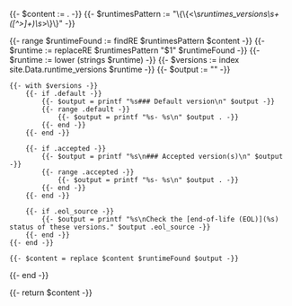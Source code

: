 {{- $content := . -}}
{{- $runtimesPattern := "\\{\\{<\\s*runtimes_versions\\s+([^>]+)\\s*>\\}\\}" -}}

{{- range $runtimeFound := findRE $runtimesPattern $content -}}
    {{- $runtime := replaceRE $runtimesPattern "$1" $runtimeFound -}}
    {{- $runtime := lower (strings $runtime) -}}
    {{- $versions := index site.Data.runtime_versions $runtime -}}
    {{- $output := "" -}}

    {{- with $versions -}}
        {{- if .default -}}
            {{- $output = printf "%s### Default version\n" $output -}}
            {{- range .default -}}
                {{- $output = printf "%s- %s\n" $output . -}}
            {{- end -}}
        {{- end -}}

        {{- if .accepted -}}
            {{- $output = printf "%s\n### Accepted version(s)\n" $output -}}
            {{- range .accepted -}}
                {{- $output = printf "%s- %s\n" $output . -}}
            {{- end -}}
        {{- end -}}

        {{- if .eol_source -}}
            {{- $output = printf "%s\nCheck the [end-of-life (EOL)](%s) status of these versions." $output .eol_source -}}
        {{- end -}}
    {{- end -}}

    {{- $content = replace $content $runtimeFound $output -}}
{{- end -}}

{{- return $content -}}
